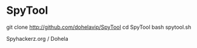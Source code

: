 # SpyTool
git clone http://github.com/dohelavip/SpyTool
cd SpyTool 
bash spytool.sh



Spyhackerz.org / Dohela

